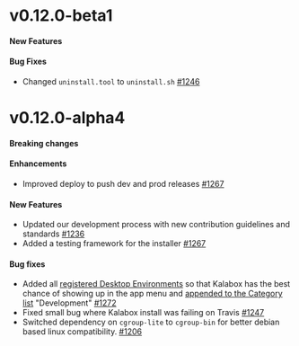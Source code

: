 v0.12.0-beta1
==================

#### New Features

#### Bug Fixes

* Changed `uninstall.tool` to `uninstall.sh` [#1246](https://github.com/kalabox/kalabox/issues/1246)

v0.12.0-alpha4
==================

#### Breaking changes

#### Enhancements

* Improved deploy to push dev and prod releases [#1267](https://github.com/kalabox/kalabox/issues/1267)

#### New Features

* Updated our development process with new contribution guidelines and standards [#1236](https://github.com/kalabox/kalabox/issues/1236)
* Added a testing framework for the installer [#1267](https://github.com/kalabox/kalabox/issues/1267)

#### Bug fixes

* Added all [registered Desktop Environments](https://standards.freedesktop.org/menu-spec/latest/apb.html) so that Kalabox has the best chance of showing up in the app menu and [appended to the Category list](https://standards.freedesktop.org/menu-spec/latest/ar01s03.html) "Development" [#1272](https://github.com/kalabox/kalabox/issues/1272)
* Fixed small bug where Kalabox install was failing on Travis [#1247](https://github.com/kalabox/kalabox/issues/1247)
* Switched dependency on `cgroup-lite` to `cgroup-bin` for better debian based linux compatibility. [#1206](https://github.com/kalabox/kalabox/issues/1206)
